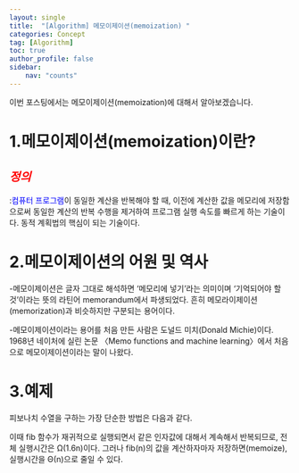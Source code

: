 ```yaml
---
layout: single
title:  "[Algorithm] 메모이제이션(memoization) "
categories: Concept
tag: [Algorithm]
toc: true
author_profile: false
sidebar:
    nav: "counts"
---
```

이번 포스팅에서는 메모이제이션(memoization)에 대해서 알아보겠습니다.


# 1.메모이제이션(memoization)이란?  
## <span style="color:red">***정의***</span>
:<span style="color:blue">컴퓨터 프로그램</span>이 동일한 계산을 반복해야 할 때, 이전에 계산한 값을 메모리에 저장함으로써 동일한 계산의 반복 수행을 제거하여 프로그램 실행 속도를 빠르게 하는 기술이다. 동적 계획법의 핵심이 되는 기술이다.



# 2.메모이제이션의 어원 및 역사
-메모이제이션은 글자 그대로 해석하면 ‘메모리에 넣기’라는 의미이며 ‘기억되어야 할 것’이라는 뜻의 라틴어 memorandum에서 파생되었다. 
 흔히 메모라이제이션(memorization)과 비슷하지만 구분되는 용어이다.

-메모이제이션이라는 용어를 처음 만든 사람은 도널드 미치(Donald Michie)이다. 
 1968년 네이처에 실린 논문 〈Memo functions and machine learning〉에서 처음으로 메모이제이션이라는 말이 나왔다.



# 3.예제
피보나치 수열을 구하는 가장 단순한 방법은 다음과 같다.
<script src="https://gist.github.com/kghees/0cc4dfcd26131f7cebafd0110d67c25f.js"></script>

이때 fib 함수가 재귀적으로 실행되면서 같은 인자값에 대해서 계속해서 반복되므로, 전체 실행시간은 Ω(1.6n)이다. 
그러나 fib(n)의 값을 계산하자마자 저장하면(memoize), 실행시간을 Θ(n)으로 줄일 수 있다.
<script src="https://gist.github.com/kghees/ee788f53bc71155fb156f3969dc6c7c8.js"></script>